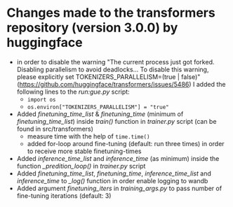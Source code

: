 # Changes made to the transformers repository (version 3.0.0) by huggingface

- in order to disable the warning "The current process just got forked. Disabling parallelism to avoid deadlocks... To disable this warning, please explicitly set TOKENIZERS_PARALLELISM=(true | false)" (https://github.com/huggingface/transformers/issues/5486) I added the following lines to the *run:gue.py* script:
  - `import os`
  - `os.environ["TOKENIZERS_PARALLELISM"] = "true"`
- Added *finetuning_time_list* & *finetuning_time* (minimum of *finetuning_time_list*) inside *train()* function in *trainer.py* script (can be found in src/transformers)
  - measure time with the help of `time.time()`
  - added for-loop around fine-tuning (default: run three times) in order to receive more stable finetuning-times
- Added *inference_time_list* and *inference_time* (as minimum) inside the function *_predition_loop()* in *trainer.py* script
- Added *finetuning_time_list*, *finetuning_time*, *inference_time_list* and *inference_time* to *_log()* function in order enable logging to wandb
- Added argument *finetuning_iters* in *training_args.py* to pass number of fine-tuning iterations (default: 3)
